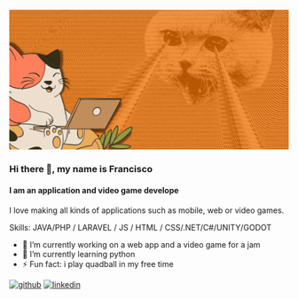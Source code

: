 ![I am an application and video game develope](https://github.com/ElNeko42/ELNeko42/blob/main/Banner%20web%20comida%20de%20perros%20negro%20(1).gif?raw=true)

### Hi there 👋, my name is Francisco 
#### I am an application and video game develope

I love making all kinds of applications such as mobile, web or video games.

Skills: JAVA/PHP / LARAVEL / JS / HTML / CSS/.NET/C#/UNITY/GODOT

- 🔭 I’m currently working on a web app and a video game for a jam 
- 🌱 I’m currently learning python 
- ⚡ Fun fact: i play quadball in my free time 


[<img src='https://cdn.jsdelivr.net/npm/simple-icons@3.0.1/icons/github.svg' alt='github' height='40'>](https://github.com/Elneko42)  [<img src='https://cdn.jsdelivr.net/npm/simple-icons@3.0.1/icons/linkedin.svg' alt='linkedin' height='40'>](https://www.linkedin.com/in/francisco-josé-ben-ramirez//)  

